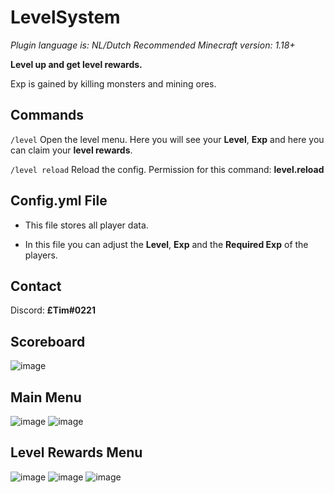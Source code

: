# LevelSystem
*Plugin language is: NL/Dutch*
*Recommended Minecraft version: 1.18+*

**Level up and get level rewards.**

Exp is gained by killing monsters and mining ores.

## Commands
`/level` Open the level menu. Here you will see your **Level**, **Exp** and here you can claim your **level rewards**.

`/level reload` Reload the config. Permission for this command: **level.reload**

## Config.yml File
- This file stores all player data.

- In this file you can adjust the **Level**, **Exp** and the **Required Exp** of the players.

## Contact
Discord: **£Tim#0221**

## Scoreboard
![image](https://user-images.githubusercontent.com/83028453/167137204-87ae06a7-97bc-4c29-8f20-5c8defe371ab.png)

## Main Menu
![image](https://user-images.githubusercontent.com/83028453/167137490-3c0fbd05-7e60-4548-89ee-2344f79be2da.png)
![image](https://user-images.githubusercontent.com/83028453/167137513-99caf502-29b1-4b43-8f4f-156244224e23.png)

## Level Rewards Menu
![image](https://user-images.githubusercontent.com/83028453/167137580-e7394c7c-87aa-4cb9-a3e1-1e8bc62c9323.png)
![image](https://user-images.githubusercontent.com/83028453/167137855-9f5b983e-1719-48e6-ac49-876e51a1e5ba.png)
![image](https://user-images.githubusercontent.com/83028453/167137924-347deae2-081d-4b93-8b4c-fd0fafe3c79f.png)
